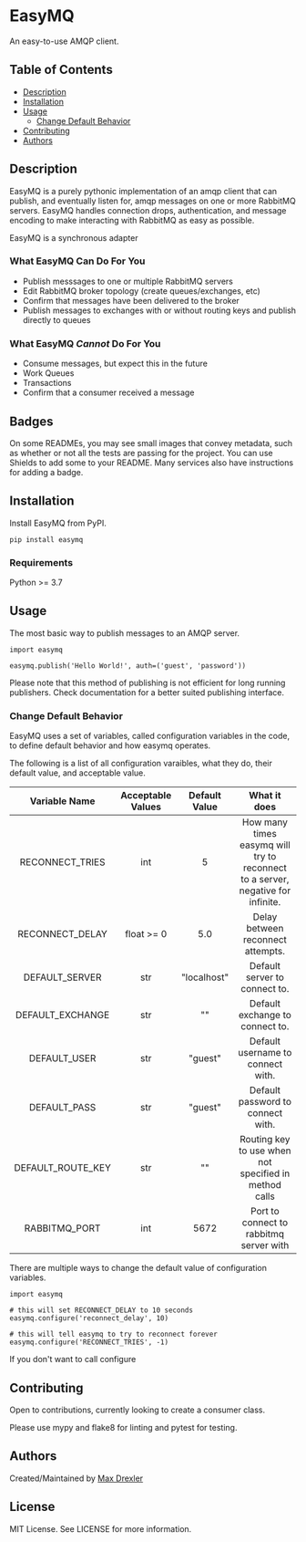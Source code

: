 # EasyMQ

An easy-to-use AMQP client.

## Table of Contents

* [Description](#description)
* [Installation](#installation)
* [Usage](#usage)
    * [Change Default Behavior](#change-default-behavior)
* [Contributing](#contributing)
* [Authors](#authors)


## Description

EasyMQ is a purely pythonic implementation of an amqp client that can publish, and eventually listen for, amqp messages on one or more RabbitMQ servers. EasyMQ handles connection drops, authentication, and message encoding to make interacting with RabbitMQ as easy as possible.  

EasyMQ is a synchronous adapter 

### What EasyMQ Can Do For You

* Publish messsages to one or multiple RabbitMQ servers
* Edit RabbitMQ broker topology (create queues/exchanges, etc)
* Confirm that messages have been delivered to the broker
* Publish messages to exchanges with or without routing keys and publish directly to queues


### What EasyMQ ***Cannot*** Do For You

* Consume messages, but expect this in the future
* Work Queues
* Transactions
* Confirm that a consumer received a message

## Badges
On some READMEs, you may see small images that convey metadata, such as whether or not all the tests are passing for the project. You can use Shields to add some to your README. Many services also have instructions for adding a badge.


## Installation

Install EasyMQ from PyPI.

```
pip install easymq
```

### Requirements

Python >= 3.7

## Usage

The most basic way to publish messages to an AMQP server.

```
import easymq

easymq.publish('Hello World!', auth=('guest', 'password'))
```

Please note that this method of publishing is not efficient for long running publishers. Check documentation for a better suited publishing interface.


### Change Default Behavior

EasyMQ uses a set of variables, called configuration variables in the code, to define default behavior and how easymq operates.

The following is a list of all configuration varaibles, what they do, their default value, and acceptable value.

| Variable Name    | Acceptable Values | Default Value | What it does |
|:----------------:|:-----------------:|:------------:|:------------:|
| RECONNECT_TRIES  | int  | 5   | How many times easymq will try to reconnect to a server, negative for infinite.
| RECONNECT_DELAY  | float >= 0  | 5.0 | Delay between reconnect attempts.
| DEFAULT_SERVER   |     str     | "localhost" |Default server to connect to.
| DEFAULT_EXCHANGE |     str     | ""  | Default exchange to connect to.
| DEFAULT_USER     |     str     | "guest" | Default username to connect with.
| DEFAULT_PASS     |     str     | "guest" | Default password to connect with.
|DEFAULT_ROUTE_KEY |     str     |   ""    | Routing key to use when not specified in method calls
| RABBITMQ_PORT    |     int     |  5672   | Port to connect to rabbitmq server with

There are multiple ways to change the default value of configuration variables.

```
import easymq

# this will set RECONNECT_DELAY to 10 seconds
easymq.configure('reconnect_delay', 10)

# this will tell easymq to try to reconnect forever
easymq.configure('RECONNECT_TRIES', -1)
```

If you don't want to call configure 

## Contributing

Open to contributions, currently looking to create a consumer class.

Please use mypy and  flake8 for linting and pytest for testing.

## Authors

Created/Maintained by [Max Drexler](mailto:mndrexler@wisc.edu)

## License

MIT License. See LICENSE for more information.

